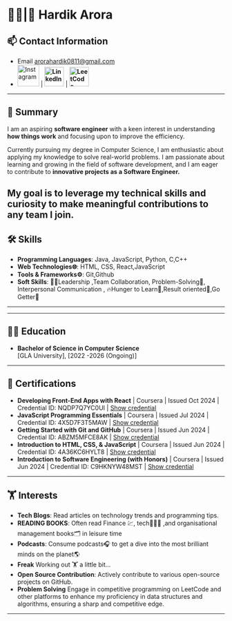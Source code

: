 # 👨‍💻|🥷 Hardik Arora

## 📫 Contact Information
- Email arorahardik0811@gmail.com 
- [<img alt="Instagram" margin="4px 10px" width="50px" height="50px" src="https://icons.iconarchive.com/icons/pictogrammers/material/128/gmail-icon.png" />](mailto:arorahardik0811@gmail.com)    |    [**<img alt=" LinkedIn" width="45px" src="https://cdn.jsdelivr.net/npm/simple-icons@v3/icons/linkedin.svg" />**](https://www.linkedin.com/in/hardik0811arora/)    | [**<img alt="LeetCode" width="45px" src="https://icons.iconarchive.com/icons/simpleicons-team/simple/128/leetcode-icon.png" />**](https://leetcode.com/u/arorahardik0811/)

---

## 💼 Summary
I am an aspiring **software engineer** with a keen interest in understanding **how things work** and  focusing upon to improve the efficiency.

 Currently pursuing my degree in Computer Science, I am enthusiastic about applying my knowledge to solve real-world problems.
 I am passionate about learning and growing in the field of software development, and I am eager to contribute to **innovative projects as a Software Engineer.**

 **My goal is to leverage my technical skills and curiosity to make meaningful contributions to any team I join.**
---

## 🛠️ Skills
- **Programming Languages**: Java, JavaScript, Python, C,C++
- **Web Technologies🌐**: HTML, CSS, React,JavaScript
- **Tools & Frameworks⚙️**: Git,Github 
- **Soft Skills**:  👨‍💼Leadership ,Team Collaboration, Problem-Solving🧮, Interpersonal Communication , 🔥Hunger to Learn🤔,Result oriented🎯,Go Getter🏃

---

---

## 🧑‍🎓 Education
- **Bachelor of Science in Computer Science**  
  [GLA University], [2022 -2026 (Ongoing)]
  

---

## 📜 Certifications
- **Developing Front-End Apps with React** | Coursera | Issued Oct 2024 | Credential ID: NQDP7Q7YC0UI | [Show credential](https://coursera.org/verify/NQDP7Q7YC0UI)
- **JavaScript Programming Essentials** | Coursera | Issued Jul 2024 | Credential ID: 4X5D7F3T5MAW | [Show credential](https://coursera.org/verify/4X5D7F3T5MAW)
- **Getting Started with Git and GitHub** | Coursera | Issued Jun 2024 | Credential ID: ABZM5MFCE8AK | [Show credential](https://www.coursera.org/account/accomplishments/verify/ABZM5MFCE8AK)
- **Introduction to HTML, CSS, & JavaScript** | Coursera | Issued Jun 2024 | Credential ID: 4A36KC6HYLT8 | [Show credential](https://www.coursera.org/account/accomplishments/records/4A36KC6HYLT8)
- **Introduction to Software Engineering (with Honors)** | Coursera | Issued Jun 2024 | Credential ID: C9HKNYW48MST | [Show credential](https://www.coursera.org/account/accomplishments/records/C9HKNYW48MST)


---

## 🏋 Interests
- **Tech Blogs**: Read articles on technology trends and programming tips.
- **READING BOOKS**: Often read Finance 💹, tech👨🏻‍💻 ,and organisational management books🗂️ in leisure time 
- **Podcasts**: Consume podcasts🎧 to get a dive into the most brilliant minds on the planet🌎
- **Freak**  Working out 🏋 a little bit...
- **Open Source Contribution**: Actively contribute to various open-source projects on GitHub.
- **Problem Solving**  Engage in competitive programming on LeetCode and other platforms to enhance my proficiency in data structures and algorithms, ensuring a sharp and competitive edge.
---
